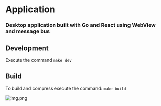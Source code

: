 # Application

### Desktop application built with Go and React using WebView and message bus

## Development

Execute the command 
`make dev`

## Build

To build and compress execute the command:
`make build`

![img.png](img.png)